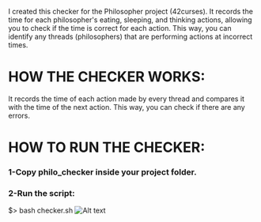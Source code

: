 I created this checker for the Philosopher project (42curses). It records the time for each philosopher's eating, sleeping, and thinking actions, allowing you to check if the time is correct for each action. This way, you can identify any threads (philosophers) that are performing actions at incorrect times.
 
  <h1>HOW THE CHECKER WORKS:</h1>
 It records the time of each action made by every thread and compares it with the time of the next action. This way, you can check if there are any errors.
 <h1>HOW TO RUN THE CHECKER:</h1>
<h3>1-Copy philo_checker inside your project folder.</h3>
<h3>2-Run the script:</h3>
   $> bash checker.sh
<img src="[/path/to/img.jpg](https://github.com/houssame-aithsain/philosopher_checker-42cursus/blob/main/philo_checker/src/Screen%20Shot%202023-03-11%20at%2011.41.28%20PM.png)" alt="Alt text" title="Optional title">
